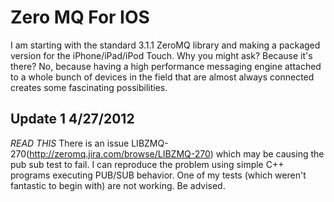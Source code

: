 Zero MQ For IOS
===============

I am starting with the standard 3.1.1 ZeroMQ library and making a packaged
version for the iPhone/iPad/iPod Touch.  Why you might ask?  Because it's 
there?  No, because having a high performance messaging engine attached 
to a whole bunch of devices in the field that are almost always connected
creates some fascinating possibilities.

Update 1 4/27/2012
------------------

*READ THIS*
There is an issue LIBZMQ-270(http://zeromq.jira.com/browse/LIBZMQ-270) which
may be causing the pub sub test to fail.  I can reproduce the problem
using simple C++ programs executing PUB/SUB behavior.  One of my
tests (which weren't fantastic to begin with) are not working.  Be
advised.


